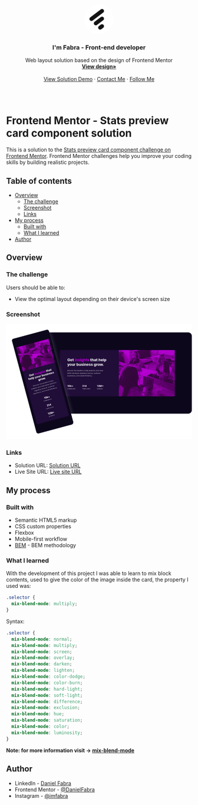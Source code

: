 <br />
<p align="center">
  <a href="https://github.com/imfabra">
    <img src="./images/logo imfabra.jpg" alt="Logo" width="80" height="80" style="border-radius: 40px;">
  </a>

  <h3 align="center">I'm Fabra - Front-end developer</h3>

  <p align="center">
    Web layout solution based on the design of Frontend Mentor
    <br />
    <a target="_blank" href="https://www.frontendmentor.io/solutions/stats-preview-card-component-solution-html5-css3-bem-QCrz6ndBt"><strong>View design»</strong></a>
    <br />
    <br />
    <a target="_blank" href="https://stats-preview-card-component-imfabra.vercel.app/">View Solution Demo</a>
    ·
    <a target="_blank" href="https://www.linkedin.com/in/danielj-fabra/">Contact Me</a>
    ·
    <a target="_blank" href="https://www.instagram.com/imfabra/">Follow Me</a>
  </p>
</p>
<br />
<br />


# Frontend Mentor - Stats preview card component solution

This is a solution to the [Stats preview card component challenge on Frontend Mentor](https://www.frontendmentor.io/challenges/stats-preview-card-component-8JqbgoU62). Frontend Mentor challenges help you improve your coding skills by building realistic projects. 

## Table of contents

- [Overview](#overview)
  - [The challenge](#the-challenge)
  - [Screenshot](#screenshot)
  - [Links](#links)
- [My process](#my-process)
  - [Built with](#built-with)
  - [What I learned](#what-i-learned)
- [Author](#author)

## Overview

### The challenge

Users should be able to:

- View the optimal layout depending on their device's screen size

### Screenshot

![Screenshot](./design/Screenshot/Screenshot.png)


### Links

- Solution URL: [Solution URL](https://www.frontendmentor.io/solutions/stats-preview-card-component-solution-html5-css3-bem-QCrz6ndBt)
- Live Site URL: [Live site URL](https://stats-preview-card-component-imfabra.vercel.app/)

## My process

### Built with

- Semantic HTML5 markup
- CSS custom properties
- Flexbox
- Mobile-first workflow
- [BEM](https://en.bem.info/methodology/) - BEM methodology

### What I learned

With the development of this project I was able to learn to mix block contents, used to give the color of the image inside the card, the property I used was:

```css
.selector {
  mix-blend-mode: multiply;
}
```

Syntax:

```css
.selector {
  mix-blend-mode: normal;
  mix-blend-mode: multiply;
  mix-blend-mode: screen;
  mix-blend-mode: overlay;
  mix-blend-mode: darken;
  mix-blend-mode: lighten;
  mix-blend-mode: color-dodge;
  mix-blend-mode: color-burn;
  mix-blend-mode: hard-light;
  mix-blend-mode: soft-light;
  mix-blend-mode: difference;
  mix-blend-mode: exclusion;
  mix-blend-mode: hue;
  mix-blend-mode: saturation;
  mix-blend-mode: color;
  mix-blend-mode: luminosity;
}
```

**Note: for more information visit -> [mix-blend-mode](https://developer.mozilla.org/es/docs/Web/CSS/mix-blend-mode)**

## Author
- LinkedIn - [Daniel Fabra](https://www.linkedin.com/in/danielj-fabra/)
- Frontend Mentor - [@DanielFabra](https://www.frontendmentor.io/profile/DanielFabra)
- Instagram - [@imfabra](https://www.instagram.com/imfabra/)


